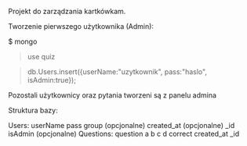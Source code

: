 Projekt do zarządzania kartkówkam.

Tworzenie pierwszego użytkownika (Admin):

$ mongo

> use quiz

> db.Users.insert({userName:"uzytkownik", pass:"haslo", isAdmin:true});

Pozostali użytkownicy oraz pytania tworzeni są z panelu admina

Struktura bazy:

Users:
	userName
	pass
	group (opcjonalne)
	created_at (opcjonalne)
	_id
	isAdmin (opcjonalne)
Questions:
	question
	a
	b
	c
	d
	correct
	created_at
	_id